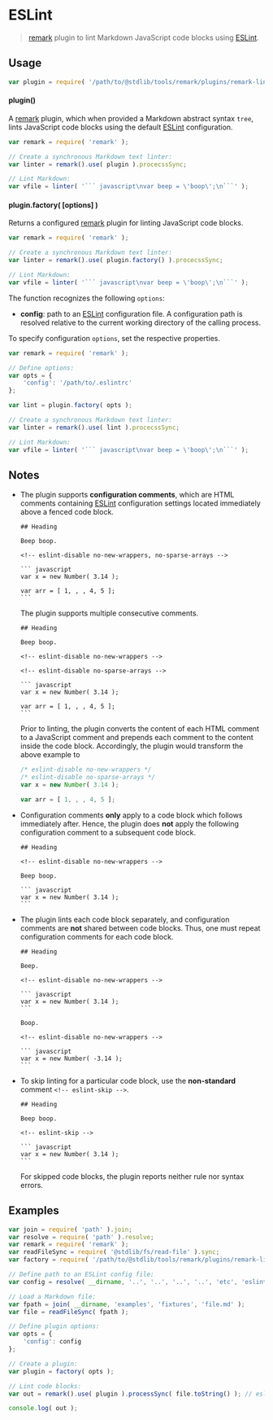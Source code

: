 # ESLint

> [remark][remark] plugin to lint Markdown JavaScript code blocks using [ESLint][eslint].


<section class="usage">

## Usage

``` javascript
var plugin = require( '/path/to/@stdlib/tools/remark/plugins/remark-lint-eslint' );
```

#### plugin()

A [remark][remark] plugin, which when provided a Markdown abstract syntax `tree`, lints JavaScript code blocks using the default [ESLint][eslint] configuration.

``` javascript
var remark = require( 'remark' );

// Create a synchronous Markdown text linter:
var linter = remark().use( plugin ).procecssSync;

// Lint Markdown:
var vfile = linter( '``` javascript\nvar beep = \'boop\';\n```' );
```

#### plugin.factory( \[options\] )

Returns a configured [remark][remark] plugin for linting JavaScript code blocks. 

``` javascript
var remark = require( 'remark' );

// Create a synchronous Markdown text linter:
var linter = remark().use( plugin.factory() ).procecssSync;

// Lint Markdown:
var vfile = linter( '``` javascript\nvar beep = \'boop\';\n```' );
```

The function recognizes the following `options`:

* __config__: path to an [ESLint][eslint] configuration file. A configuration path is resolved relative to the current working directory of the calling process.

To specify configuration `options`, set the respective properties.

``` javascript
var remark = require( 'remark' );

// Define options:
var opts = {
    'config': '/path/to/.eslintrc'
};

var lint = plugin.factory( opts );

// Create a synchronous Markdown text linter:
var linter = remark().use( lint ).procecssSync;

// Lint Markdown:
var vfile = linter( '``` javascript\nvar beep = \'boop\';\n```' );
```

</section>

<!-- /.usage -->


<section class="notes">

## Notes

<!--lint disable code-block-style -->

* The plugin supports __configuration comments__, which are HTML comments containing [ESLint][eslint] configuration settings located immediately above a fenced code block.

      ## Heading

      Beep boop.

      <!-- eslint-disable no-new-wrappers, no-sparse-arrays -->

      ``` javascript
      var x = new Number( 3.14 );

      var arr = [ 1, , , 4, 5 ];
      ```

  The plugin supports multiple consecutive comments.

      ## Heading

      Beep boop.

      <!-- eslint-disable no-new-wrappers -->

      <!-- eslint-disable no-sparse-arrays -->

      ``` javascript
      var x = new Number( 3.14 );

      var arr = [ 1, , , 4, 5 ];
      ```

  Prior to linting, the plugin converts the content of each HTML comment to a JavaScript comment and prepends each comment to the content inside the code block. Accordingly, the plugin would transform the above example to

  <!-- eslint-disable no-new-wrappers, no-sparse-arrays -->

  ``` javascript
  /* eslint-disable no-new-wrappers */
  /* eslint-disable no-sparse-arrays */
  var x = new Number( 3.14 );

  var arr = [ 1, , , 4, 5 ];
  ```

* Configuration comments __only__ apply to a code block which follows immediately after. Hence, the plugin does __not__ apply the following configuration comment to a subsequent code block.

      ## Heading

      <!-- eslint-disable no-new-wrappers -->

      Beep boop.

      ``` javascript
      var x = new Number( 3.14 );
      ```

* The plugin lints each code block separately, and configuration comments are __not__ shared between code blocks. Thus, one must repeat configuration comments for each code block.

      ## Heading

      Beep.

      <!-- eslint-disable no-new-wrappers -->

      ``` javascript
      var x = new Number( 3.14 );
      ```

      Boop.

      <!-- eslint-disable no-new-wrappers -->

      ``` javascript
      var x = new Number( -3.14 );
      ```

* To skip linting for a particular code block, use the __non-standard__ comment `<!-- eslint-skip -->`.

      ## Heading

      Beep boop.

      <!-- eslint-skip -->

      ``` javascript
      var x = new Number( 3.14 );
      ```

  For skipped code blocks, the plugin reports neither rule nor syntax errors.


<!--lint enable code-block-style -->

</section>

<!-- /.notes -->


<section class="examples">

## Examples

``` javascript
var join = require( 'path' ).join;
var resolve = require( 'path' ).resolve;
var remark = require( 'remark' );
var readFileSync = require( '@stdlib/fs/read-file' ).sync;
var factory = require( '/path/to/@stdlib/tools/remark/plugins/remark-lint-eslint' ).factory;

// Define path to an ESLint config file:
var config = resolve( __dirname, '..', '..', '..', '..', 'etc', 'eslint', '.eslintrc.markdown.js' );

// Load a Markdown file:
var fpath = join( __dirname, 'examples', 'fixtures', 'file.md' );
var file = readFileSync( fpath );

// Define plugin options:
var opts = {
    'config': config
};

// Create a plugin:
var plugin = factory( opts );

// Lint code blocks:
var out = remark().use( plugin ).processSync( file.toString() ); // eslint-disable-line no-sync

console.log( out );
```

</section>

<!-- /.examples -->


<section class="links">

[remark]: https://github.com/wooorm/remark
[eslint]: http://eslint.org/

</section>

<!-- /.links -->
